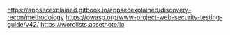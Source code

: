 https://appsecexplained.gitbook.io/appsecexplained/discovery-recon/methodology
https://owasp.org/www-project-web-security-testing-guide/v42/
https://wordlists.assetnote/io
